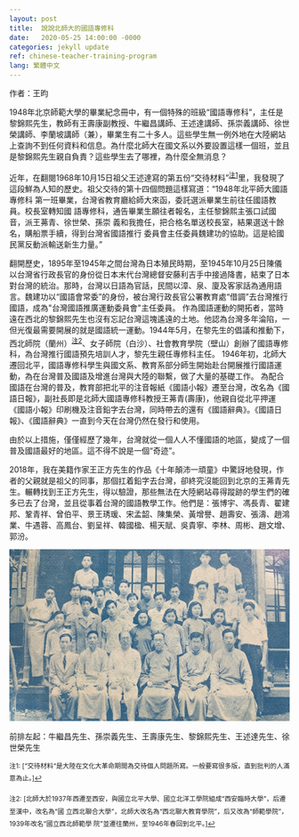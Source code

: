 ```yaml
---
layout: post
title:  說說北師大的國語專修科
date:   2020-05-25 14:00:00 -0000
categories: jekyll update
ref: chinese-teacher-training-program
lang: 繁體中文
---
```

作者：王昀

1948年北京師範大學的畢業紀念冊中，有一個特殊的班級“國語專修科”，主任是黎錦熙先生，教師有王壽康副教授、牛繼昌講師、王述達講師、孫崇義講師、徐世榮講師、李蘭坡講師（兼），畢業生有二十多人。這些學生無一例外地在大陸網站上查詢不到任何資料和信息。為什麼北師大在國文系以外要設置這樣一個班，並且是黎錦熙先生親自負責？這些學生去了哪裡，為什麼全無消息？

近年，在翻閱1968年10月15日祖父王述達寫的第五份“交待材料”<sup><a href="#fn1" id="ref1">注1</a></sup>里，我發現了
這段鮮為人知的歷史。祖父交待的第十四個問題這樣寫道：“1948年北平師大國語專修科
第一班畢業，台灣省教育廳給師大來函，委託選派畢業生前往任國語教員。校長室轉知國
語專修科，通告畢業生願往者報名，主任黎錦熙主張口試國音，派王茀青、徐世榮、孫崇
義和我擔任，把合格名單送校長室，結果選送十餘名，購船票手續，得到台灣省國語推行
委員會主任委員魏建功的協助。這是給國民黨反動派輸送新生力量。”

翻開歷史，1895年至1945年之間台灣為日本殖民時期，至1945年10月25日陳儀以台灣省行政長官的身份從日本末代台灣總督安藤利吉手中接過降書，結束了日本對台灣的統治。那時，台灣以日語為官話，民間以漳、泉、廈及客家話為通用語言。魏建功以“國語會常委”的身份，被台灣行政長官公署教育處“借調”去台灣推行國語，成為"台灣國語推廣運動委員會"主任委員。
作為國語運動的開拓者，當時遠在西北的黎錦熙先生也沒有忘記台灣這塊遙遠的土地。他認為台灣多年淪陷，一但光復最需要開展的就是國語統一運動。1944年5月，在黎先生的倡議和推動下，西北師院（蘭州）<sup><a href="#fn2" id="ref2">注2</a></sup>、女子師院（白沙）、社會教育學院（壁山）創辦了國語專修科，為台灣推行國語預先培訓人才，黎先生親任專修科主任。
1946年初，北師大遷回北平，國語專修科學生與國文系、教育系部分師生開始赴台開展推行國語運動，為在台灣普及國語及增進台灣與大陸的聯繫，做了大量的基礎工作。
為配合國語在台灣的普及，教育部把北平的注音報紙《國語小報》遷至台灣，改名為《國語日報》，副社長即是北師大國語專修科教授王茀青(壽康)，他親自從北平押運《國語小報》印刷機及注音鉛字去台灣，同時帶去的還有《國語辭典》。《國語日報》、《國語辭典》一直到今天在台灣仍然在發行和使用。

由於以上措施，僅僅經歷了幾年，台灣就從一個人人不懂國語的地區，變成了一個普及國語最好的地區。這不得不說是一個“奇迹”。

2018年，我在美籍作家王正方先生的作品《十年顛沛一頑童》中驚訝地發現，作者的父親就是祖父的同事，那個扛着鉛字去台灣，卻終究沒能回到北京的王茀青先生。輾轉找到王正方先生，得以驗證，那些無法在大陸網站尋得蹤跡的學生們的確多已去了台灣，並且從事着台灣的國語教學工作。他們是：張博宇、馮長青、翟建邦、鞏青祥、曾伯平、景王琇瑗、宋孟韶、陳集榮、黃增譽、趙壽安、張濤、趙鴻業、牛遇蓉、高鳳台、劉呈祥、韓國楹、楊天賦、吳貴寧、李林、周彬、趙文增、郭汾。

![image](/assets/imgs/chinese-teacher-training-program-graduation.png "1948年北平師範大學國語專修科畢業照。（圖片由作者提供)")

前排左起：牛繼昌先生、孫崇義先生、王壽康先生、黎錦熙先生、王述達先生、徐世榮先生



<sup id="fn1">注1: [“交待材料“是大陸在文化大革命期間為交待個人問題所寫。一般要寫很多版，直到批判的人滿意為止。]<a href="#ref1" title="Jump back to footnote 1 in the text.">↩</a></sup>

<sup id="fn2">注2: [北師大於1937年西遷至西安，與國立北平大學、國立北洋工學院組成“西安臨時大學”，后遷至漢中，改名為“國
立西北聯合大學”，北師大改名為“西北聯大教育學院”，后又改為“師範學院”，1939年改名“國立西北師範學
院”並遷往蘭州，至1946年春回到北平。]<a href="#ref2" title="Jump back to footnote 2 in the text.">↩</a></sup>

